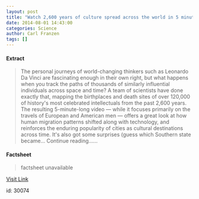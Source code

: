 ```yaml
---
layout: post
title: "Watch 2,600 years of culture spread across the world in 5 minutes"
date: 2014-08-01 14:43:00
categories: Science
author: Carl Franzen
tags: []
---
```



#### Extract
>The personal journeys of world-changing thinkers such as Leonardo Da Vinci are fascinating enough in their own right, but what happens when you track the paths of thousands of similarly influential individuals across space and time? A team of scientists have done exactly that, mapping the birthplaces and death sites of over 120,000 of history's most celebrated intellectuals from the past 2,600 years. The resulting 5-minute-long video — while it focuses primarily on the travels of European and American men — offers a great look at how human migration patterns shifted along with technology, and reinforces the enduring popularity of cities as cultural destinations across time. It's also got some surprises (guess which Southern state became... Continue reading&hellip;...

#### Factsheet
>factsheet unavailable

[Visit Link](http://www.theverge.com/2014/8/1/5958903/watch-2600-years-of-culture-spread)

id:   30074
